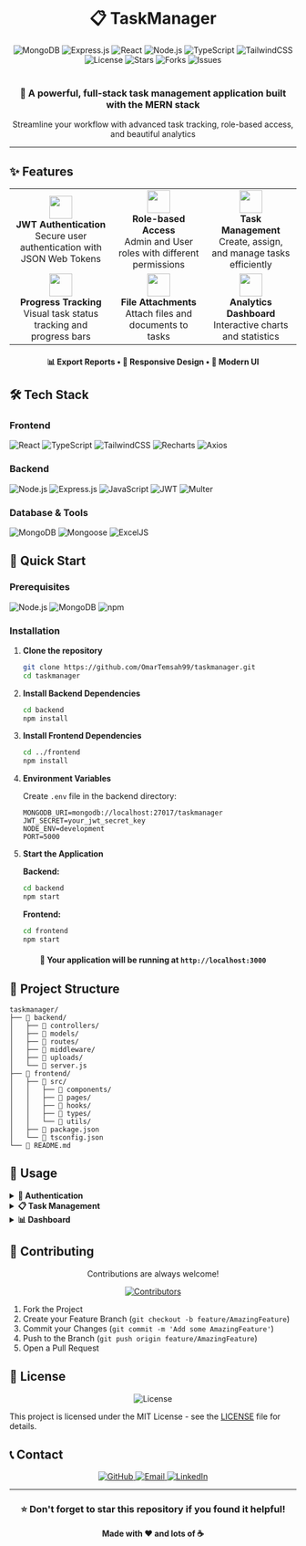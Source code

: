 # <div align="center">📋 TaskManager</div>

<div align="center">
  <img src="https://img.shields.io/badge/MongoDB-4EA94B?style=for-the-badge&logo=mongodb&logoColor=white" alt="MongoDB" />
  <img src="https://img.shields.io/badge/Express.js-404D59?style=for-the-badge&logo=express&logoColor=white" alt="Express.js" />
  <img src="https://img.shields.io/badge/React-20232A?style=for-the-badge&logo=react&logoColor=61DAFB" alt="React" />
  <img src="https://img.shields.io/badge/Node.js-43853D?style=for-the-badge&logo=node.js&logoColor=white" alt="Node.js" />
  <img src="https://img.shields.io/badge/TypeScript-007ACC?style=for-the-badge&logo=typescript&logoColor=white" alt="TypeScript" />
  <img src="https://img.shields.io/badge/Tailwind_CSS-38B2AC?style=for-the-badge&logo=tailwind-css&logoColor=white" alt="TailwindCSS" />
</div>

<div align="center">
  <img src="https://img.shields.io/github/license/OmarTemsah99/taskmanager?style=flat-square&color=blue" alt="License" />
  <img src="https://img.shields.io/github/stars/OmarTemsah99/taskmanager?style=flat-square&color=yellow" alt="Stars" />
  <img src="https://img.shields.io/github/forks/OmarTemsah99/taskmanager?style=flat-square&color=green" alt="Forks" />
  <img src="https://img.shields.io/github/issues/OmarTemsah99/taskmanager?style=flat-square&color=red" alt="Issues" />
</div>

<br />

<div align="center">
  <h3>🚀 A powerful, full-stack task management application built with the MERN stack</h3>
  <p>Streamline your workflow with advanced task tracking, role-based access, and beautiful analytics</p>
</div>

---

## ✨ Features

<table>
  <tr>
    <td align="center">
      <img src="https://img.icons8.com/fluency/48/000000/lock.png" width="40" height="40" />
      <br />
      <strong>JWT Authentication</strong>
      <br />
      Secure user authentication with JSON Web Tokens
    </td>
    <td align="center">
      <img src="https://img.icons8.com/fluency/48/000000/user-groups.png" width="40" height="40" />
      <br />
      <strong>Role-based Access</strong>
      <br />
      Admin and User roles with different permissions
    </td>
    <td align="center">
      <img src="https://img.icons8.com/fluency/48/000000/task.png" width="40" height="40" />
      <br />
      <strong>Task Management</strong>
      <br />
      Create, assign, and manage tasks efficiently
    </td>
  </tr>
  <tr>
    <td align="center">
      <img src="https://img.icons8.com/fluency/48/000000/progress-indicator.png" width="40" height="40" />
      <br />
      <strong>Progress Tracking</strong>
      <br />
      Visual task status tracking and progress bars
    </td>
    <td align="center">
      <img src="https://img.icons8.com/fluency/48/000000/attach.png" width="40" height="40" />
      <br />
      <strong>File Attachments</strong>
      <br />
      Attach files and documents to tasks
    </td>
    <td align="center">
      <img src="https://img.icons8.com/fluency/48/000000/dashboard.png" width="40" height="40" />
      <br />
      <strong>Analytics Dashboard</strong>
      <br />
      Interactive charts and statistics
    </td>
  </tr>
</table>

<div align="center">
  <h4>📊 Export Reports • 📱 Responsive Design • 🎨 Modern UI</h4>
</div>

## 🛠️ Tech Stack

### Frontend
<div>
  <img src="https://img.shields.io/badge/React-20232A?style=flat&logo=react&logoColor=61DAFB" alt="React" />
  <img src="https://img.shields.io/badge/TypeScript-007ACC?style=flat&logo=typescript&logoColor=white" alt="TypeScript" />
  <img src="https://img.shields.io/badge/Tailwind_CSS-38B2AC?style=flat&logo=tailwind-css&logoColor=white" alt="TailwindCSS" />
  <img src="https://img.shields.io/badge/Recharts-FF6B6B?style=flat&logo=recharts&logoColor=white" alt="Recharts" />
  <img src="https://img.shields.io/badge/Axios-5A29E4?style=flat&logo=axios&logoColor=white" alt="Axios" />
</div>

### Backend
<div>
  <img src="https://img.shields.io/badge/Node.js-43853D?style=flat&logo=node.js&logoColor=white" alt="Node.js" />
  <img src="https://img.shields.io/badge/Express.js-404D59?style=flat&logo=express&logoColor=white" alt="Express.js" />
  <img src="https://img.shields.io/badge/JavaScript-F7DF1E?style=flat&logo=javascript&logoColor=black" alt="JavaScript" />
  <img src="https://img.shields.io/badge/JWT-000000?style=flat&logo=jsonwebtokens&logoColor=white" alt="JWT" />
  <img src="https://img.shields.io/badge/Multer-FF5722?style=flat&logo=multer&logoColor=white" alt="Multer" />
</div>

### Database & Tools
<div>
  <img src="https://img.shields.io/badge/MongoDB-4EA94B?style=flat&logo=mongodb&logoColor=white" alt="MongoDB" />
  <img src="https://img.shields.io/badge/Mongoose-880000?style=flat&logo=mongoose&logoColor=white" alt="Mongoose" />
  <img src="https://img.shields.io/badge/Excel_JS-217346?style=flat&logo=microsoft-excel&logoColor=white" alt="ExcelJS" />
</div>

## 🚀 Quick Start

### Prerequisites
<div>
  <img src="https://img.shields.io/badge/Node.js-v22+-43853D?style=flat&logo=node.js&logoColor=white" alt="Node.js" />
  <img src="https://img.shields.io/badge/MongoDB-v8+-4EA94B?style=flat&logo=mongodb&logoColor=white" alt="MongoDB" />
  <img src="https://img.shields.io/badge/npm-v10+-CB3837?style=flat&logo=npm&logoColor=white" alt="npm" />
</div>

### Installation

1. **Clone the repository**
   ```bash
   git clone https://github.com/OmarTemsah99/taskmanager.git
   cd taskmanager
   ```

2. **Install Backend Dependencies**
   ```bash
   cd backend
   npm install
   ```

3. **Install Frontend Dependencies**
   ```bash
   cd ../frontend
   npm install
   ```

4. **Environment Variables**
   
   Create `.env` file in the backend directory:
   ```env
   MONGODB_URI=mongodb://localhost:27017/taskmanager
   JWT_SECRET=your_jwt_secret_key
   NODE_ENV=development
   PORT=5000
   ```

5. **Start the Application**
   
   **Backend:**
   ```bash
   cd backend
   npm start
   ```
   
   **Frontend:**
   ```bash
   cd frontend
   npm start
   ```

<div align="center">
  <h4>🎉 Your application will be running at <code>http://localhost:3000</code></h4>
</div>

## 📁 Project Structure

```
taskmanager/
├── 📁 backend/
│   ├── 📁 controllers/
│   ├── 📁 models/
│   ├── 📁 routes/
│   ├── 📁 middleware/
│   ├── 📁 uploads/
│   └── 📄 server.js
├── 📁 frontend/
│   ├── 📁 src/
│   │   ├── 📁 components/
│   │   ├── 📁 pages/
│   │   ├── 📁 hooks/
│   │   ├── 📁 types/
│   │   └── 📁 utils/
│   ├── 📄 package.json
│   └── 📄 tsconfig.json
└── 📄 README.md
```

## 🎯 Usage

<details>
<summary><strong>🔐 Authentication</strong></summary>

- Register a new account or login with existing credentials
- JWT tokens are used for secure authentication
- Role-based access control (Admin/User)

</details>

<details>
<summary><strong>📋 Task Management</strong></summary>

- Create new tasks with title, description, and priority
- Assign tasks to team members
- Track task progress with status updates
- Attach files and documents to tasks

</details>

<details>
<summary><strong>📊 Dashboard</strong></summary>

- View task statistics and analytics
- Interactive charts showing progress
- Export reports in Excel format
- Real-time updates

</details>

## 🤝 Contributing

<div align="center">

Contributions are always welcome! 

[![Contributors](https://img.shields.io/github/contributors/OmarTemsah99/taskmanager?style=for-the-badge)](https://github.com/OmarTemsah99/taskmanager/graphs/contributors)

</div>

1. Fork the Project
2. Create your Feature Branch (`git checkout -b feature/AmazingFeature`)
3. Commit your Changes (`git commit -m 'Add some AmazingFeature'`)
4. Push to the Branch (`git push origin feature/AmazingFeature`)
5. Open a Pull Request

## 📄 License

<div align="center">
  <img src="https://img.shields.io/github/license/OmarTemsah99/taskmanager?style=for-the-badge&color=blue" alt="License" />
</div>

This project is licensed under the MIT License - see the [LICENSE](LICENSE) file for details.

## 📞 Contact

<div align="center">
  <a href="https://github.com/OmarTemsah99">
    <img src="https://img.shields.io/badge/GitHub-100000?style=for-the-badge&logo=github&logoColor=white" alt="GitHub" />
  </a>
  <a href="mailto:omartemsah99@gmail.com">
    <img src="https://img.shields.io/badge/Email-D14836?style=for-the-badge&logo=gmail&logoColor=white" alt="Email" />
  </a>
  <a href="https://linkedin.com/in/omar-temsah-3869501b7">
    <img src="https://img.shields.io/badge/LinkedIn-0077B5?style=for-the-badge&logo=linkedin&logoColor=white" alt="LinkedIn" />
  </a>
</div>

---

<div align="center">
  <h3>⭐ Don't forget to star this repository if you found it helpful!</h3>
  
  **Made with ❤️ and lots of ☕**
</div>
